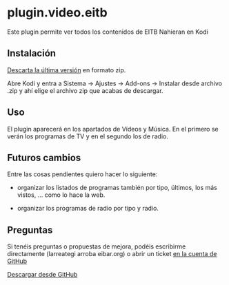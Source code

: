 # plugin.video.eitb

Este plugin permite ver todos los contenidos de EITB Nahieran en Kodi

## Instalación

[Descarta la última versión](https://github.com/erral/plugin.video.eitb/releases)
en formato zip.

Abre Kodi y entra a Sistema -> Ajustes -> Add-ons -> Instalar desde archivo .zip
y ahí elige el archivo zip que acabas de descargar.

## Uso

El plugin aparecerá en los apartados de Vídeos y Música. En el primero se verán
los programas de TV y en el segundo los de radio.


## Futuros cambios

Entre las cosas pendientes quiero hacer lo siguiente:

- organizar los listados de programas también por tipo, últimos, los más vistos, ...
como lo hace la web.

- organizar los programas de radio por tipo y radio.


## Preguntas

Si tenéis preguntas o propuestas de mejora, podéis escribirme directamente
(larreategi arroba eibar.org) o abrir un ticket [en la cuenta de GitHub](https://github.com/erral/plugin.video.eitb/issues)

[Descargar desde GitHub](https://github.com/erral/plugin.video.eitb/releases)
